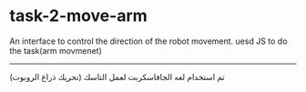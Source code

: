 # task-2-move-arm

An interface to control the direction of the robot movement.
uesd JS to do the task(arm movmenet)

--------------------------------------------------------------
تم استخدام لغه الجافاسكربت لعمل التاسك (تحريك ذراع الروبوت)
